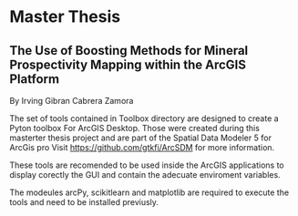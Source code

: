 # Master Thesis
## The Use of Boosting Methods for Mineral Prospectivity Mapping within the ArcGIS Platform
By Irving Gibran Cabrera Zamora

The set of tools contained in Toolbox directory are designed to create a Pyton toolbox For ArcGIS Desktop.
Those were created during this masterter thesis project and are part of the Spatial Data Modeler 5 for ArcGis pro
Visit https://github.com/gtkfi/ArcSDM for more information.

These tools are recomended to be used inside the ArcGIS applications to display corectly the GUI and contain the adecuate enviroment variables.

The modeules arcPy, scikitlearn and matplotlib are required to execute the tools and need to be installed previusly.